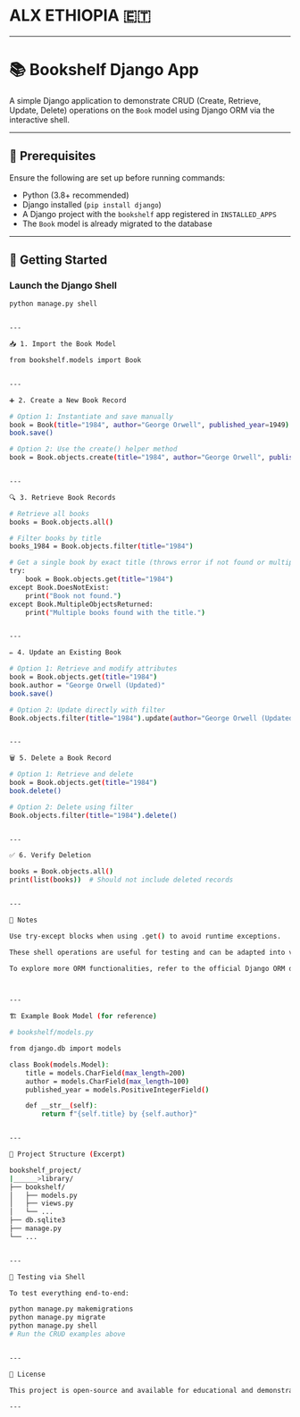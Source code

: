 # ALX ETHIOPIA 🇪🇹 
---

# 📚 Bookshelf Django App

A simple Django application to demonstrate CRUD (Create, Retrieve, Update, Delete) operations on the `Book` model using Django ORM via the interactive shell.

---

## 🔧 Prerequisites

Ensure the following are set up before running commands:

- Python (3.8+ recommended)
- Django installed (`pip install django`)
- A Django project with the `bookshelf` app registered in `INSTALLED_APPS`
- The `Book` model is already migrated to the database

---

## 🚀 Getting Started

### Launch the Django Shell

```bash
python manage.py shell


---

📥 1. Import the Book Model

from bookshelf.models import Book


---

➕ 2. Create a New Book Record

# Option 1: Instantiate and save manually
book = Book(title="1984", author="George Orwell", published_year=1949)
book.save()

# Option 2: Use the create() helper method
book = Book.objects.create(title="1984", author="George Orwell", published_year=1949)


---

🔍 3. Retrieve Book Records

# Retrieve all books
books = Book.objects.all()

# Filter books by title
books_1984 = Book.objects.filter(title="1984")

# Get a single book by exact title (throws error if not found or multiple)
try:
    book = Book.objects.get(title="1984")
except Book.DoesNotExist:
    print("Book not found.")
except Book.MultipleObjectsReturned:
    print("Multiple books found with the title.")


---

✏️ 4. Update an Existing Book

# Option 1: Retrieve and modify attributes
book = Book.objects.get(title="1984")
book.author = "George Orwell (Updated)"
book.save()

# Option 2: Update directly with filter
Book.objects.filter(title="1984").update(author="George Orwell (Updated)")


---

🗑️ 5. Delete a Book Record

# Option 1: Retrieve and delete
book = Book.objects.get(title="1984")
book.delete()

# Option 2: Delete using filter
Book.objects.filter(title="1984").delete()


---

✅ 6. Verify Deletion

books = Book.objects.all()
print(list(books))  # Should not include deleted records


---

📝 Notes

Use try-except blocks when using .get() to avoid runtime exceptions.

These shell operations are useful for testing and can be adapted into views or scripts.

To explore more ORM functionalities, refer to the official Django ORM documentation.



---

🏗️ Example Book Model (for reference)

# bookshelf/models.py

from django.db import models

class Book(models.Model):
    title = models.CharField(max_length=200)
    author = models.CharField(max_length=100)
    published_year = models.PositiveIntegerField()

    def __str__(self):
        return f"{self.title} by {self.author}"


---

📂 Project Structure (Excerpt)

bookshelf_project/
|______>library/
├── bookshelf/
│   ├── models.py
│   ├── views.py
│   └── ...
├── db.sqlite3
├── manage.py
└── ...


---

🧪 Testing via Shell

To test everything end-to-end:

python manage.py makemigrations
python manage.py migrate
python manage.py shell
# Run the CRUD examples above


---

💬 License

This project is open-source and available for educational and demonstration purposes.

---

